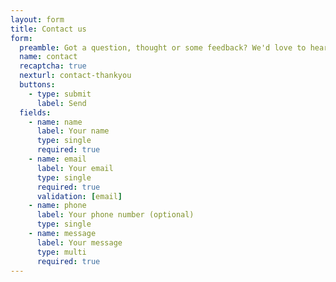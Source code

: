 ```yaml
---
layout: form
title: Contact us
form: 
  preamble: Got a question, thought or some feedback? We'd love to hear it!\nJust fill in the form below.
  name: contact
  recaptcha: true
  nexturl: contact-thankyou
  buttons:
    - type: submit
      label: Send
  fields:
    - name: name
      label: Your name
      type: single
      required: true
    - name: email
      label: Your email
      type: single
      required: true
      validation: [email]
    - name: phone
      label: Your phone number (optional)
      type: single
    - name: message
      label: Your message
      type: multi   
      required: true
---
```

